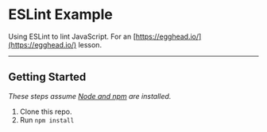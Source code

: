 # ESLint Example

Using ESLint to lint JavaScript. For an [https://egghead.io/](https://egghead.io/) lesson.

---

## Getting Started

_These steps assume [Node and npm](https://nodejs.org/) are installed._

1. Clone this repo.
1. Run `npm install`
